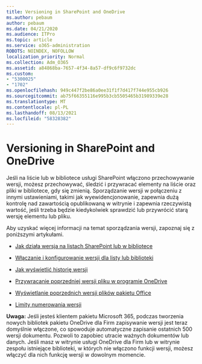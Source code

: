 ```yaml
---
title: Versioning in SharePoint and OneDrive
ms.author: pebaum
author: pebaum
ms.date: 04/21/2020
ms.audience: ITPro
ms.topic: article
ms.service: o365-administration
ROBOTS: NOINDEX, NOFOLLOW
localization_priority: Normal
ms.collection: Adm_O365
ms.assetid: a84868ba-7657-4f34-8a57-df9c6f9732dc
ms.custom:
- "5300025"
- "1702"
ms.openlocfilehash: 949c447f2be86a0ee31f1f7d417f744e955cb926
ms.sourcegitcommit: ab75f66355116e995b3cb5505465b31989339e28
ms.translationtype: MT
ms.contentlocale: pl-PL
ms.lasthandoff: 08/13/2021
ms.locfileid: "58328382"
---
```

# <a name="versioning-in-sharepoint-and-onedrive"></a>Versioning in SharePoint and OneDrive 


Jeśli na liście lub w bibliotece usługi SharePoint włączono przechowywanie wersji, możesz przechowywać, śledzić i przywracać elementy na liście oraz pliki w bibliotece, gdy się zmienią. Sporządzanie wersji w połączeniu z innymi ustawieniami, takimi jak wyewidencjonowanie, zapewnia dużą kontrolę nad zawartością opublikowaną w witrynie i zapewnia rzeczywistą wartość, jeśli trzeba będzie kiedykolwiek sprawdzić lub przywrócić starą wersję elementu lub pliku.

Aby uzyskać więcej informacji na temat sporządzania wersji, zapoznaj się z poniższymi artykułami.

- [Jak działa wersja na listach SharePoint lub w bibliotece](https://support.office.com/article/how-does-versioning-work-in-a-sharepoint-list-or-library-0f6cd105-974f-44a4-aadb-43ac5bdfd247)

- [Włączanie i konfigurowanie wersji dla listy lub biblioteki](https://support.office.com/article/enable-and-configure-versioning-for-a-list-or-library-1555d642-23ee-446a-990a-bcab618c7a37?ocmsassetID=HA102772148&amp;CTT=3&amp;CorrelationId=52441bb1-a619-4375-89d5-19d28769890f)

- [Jak wyświetlić historię wersji](https://support.office.com/article/View-the-version-history-of-an-item-or-file-in-a-list-or-library-53262060-5092-424D-A50B-C798B0EC32B1)

- [Przywracanie poprzedniej wersji pliku w programie OneDrive](https://support.office.com/article/restore-a-previous-version-of-a-file-in-onedrive-159cad6d-d76e-4981-88ef-de6e96c93893)

- [Wyświetlanie poprzednich wersji plików pakietu Office](https://support.office.com/article/view-previous-versions-of-office-files-5c1e076f-a9c9-41b8-8ace-f77b9642e2c2)

- [Limity numerowania wersji](https://docs.microsoft.com/office365/servicedescriptions/sharepoint-online-service-description/sharepoint-online-limits)

**Uwaga:** Jeśli jesteś klientem pakietu Microsoft 365, podczas tworzenia nowych bibliotek pakietu OneDrive dla Firm zapisywanie wersji jest teraz domyślnie włączone, co spowoduje automatyczne zapisanie ostatnich 500 wersji dokumentu. Pozwoli to zapobiec utracie ważnych dokumentów lub danych. Jeśli masz w witrynie usługi OneDrive dla Firm lub w witrynie zespołu istniejące biblioteki, w których nie włączono funkcji wersji, możesz włączyć dla nich funkcję wersji w dowolnym momencie.


